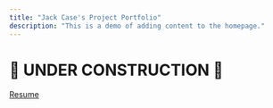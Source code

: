 ```yaml
---
title: "Jack Case's Project Portfolio"
description: "This is a demo of adding content to the homepage."
---
```

# 🚧 UNDER CONSTRUCTION 🚧

[Resume](/jack_case_resume.pdf)